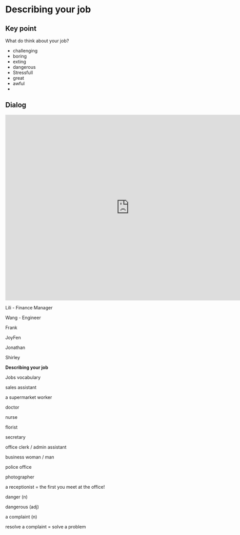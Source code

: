 # Describing your job

## Key point

What do think about your job?

- challenging 
- boring
- exting
- dangerous
- Stressfull
- great
- awful
- 





## Dialog

<iframe name="easyXDM_default243_provider" id="easyXDM_default243_provider" src="https://cns.ef-cdn.com/Juno/EvcContent/11/35/Describing_your_job/index.html?api_v=0.0.13&amp;accessKey=4e68766c-c134-4598-b2f0-83fe6ebbf66e&amp;attendanceToken=af1a60eb-f9f9-419c-b7f6-ff089bdc127a&amp;xdm_e=https%3A%2F%2Fevc.ef.com.cn&amp;xdm_c=default243&amp;xdm_p=1" frameborder="0" style="box-sizing: border-box; width: 770.656px; height: 578px;"></iframe>

Lili - Finance Manager

Wang - Engineer

Frank

JoyFen



Jonathan

Shirley



**Describing your job**



Jobs vocabulary

sales assistant

a supermarket worker

doctor

nurse

florist

secretary

office clerk / admin assistant

business woman / man

police office



photographer



a receptionist = the first you meet at the office!



danger (n)

dangerous (adj)



a complaint (n) 

resolve a complaint = solve a problem







